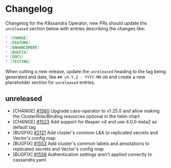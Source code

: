 # Changelog

Changelog for the K8ssandra Operator, new PRs should update the `unreleased` section below with entries describing the changes like:

```markdown
* [CHANGE]
* [FEATURE]
* [ENHANCEMENT]
* [BUGFIX]
* [DOCS]
* [TESTING]
```

When cutting a new release, update the `unreleased` heading to the tag being generated and date, like `## vX.Y.Z - YYYY-MM-DD` and create a new placeholder section for  `unreleased` entries.

## unreleased

* [CHANGE] [#1560](https://github.com/k8ssandra/k8ssandra-operator/pull/1560) Upgrade cass-operator to v1.25.0 and allow making the ClusterRole/Binding resources optional in the helm chart
* [CHANGE] [#1523](https://github.com/riptano/k8ssandra-operator/issues/1523) Add support for Reaper v4 and use 4.0.0-beta2 as default tag 
* [BUGFIX] [#2121](https://github.com/riptano/mission-control/issues/2121) Add cluster's common L&A to replicated secrets and Vector's config map
* [BUGFIX] [#1553](https://github.com/k8ssandra/k8ssandra-operator/pull/1553) Add cluster's common labels and annotations to replicated secrets and Vector's config map
* [BUGFIX] [#1558](https://github.com/k8ssandra/k8ssandra-operator/issues/1558) Authentication settings aren't applied correctly to cassandra.yaml
